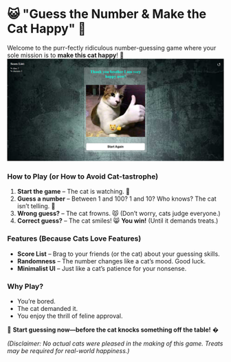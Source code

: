 # 😺 **"Guess the Number & Make the Cat Happy"** 🎲  

Welcome to the purr-fectly ridiculous number-guessing game where your sole mission is to **make this cat happy**! 🐾  
![make this cat happy](screenshot.png)

### **How to Play (or How to Avoid Cat-tastrophe)**  
1. **Start the game** – The cat is watching. 👀  
2. **Guess a number** – Between 1 and 100? 1 and 10? Who knows? The cat isn’t telling. 🤫  
3. **Wrong guess?** – The cat frowns. 😾 (Don’t worry, cats judge everyone.)  
4. **Correct guess?** – The cat smiles! 😸 **You win!** (Until it demands treats.)  

### **Features (Because Cats Love Features)**  
- **Score List** – Brag to your friends (or the cat) about your guessing skills.  
- **Randomness** – The number changes like a cat’s mood. Good luck.  
- **Minimalist UI** – Just like a cat’s patience for your nonsense.  

### **Why Play?**  
- You’re bored.  
- The cat demanded it.  
- You enjoy the thrill of feline approval.  

🚀 **Start guessing now—before the cat knocks something off the table!** �  

*(Disclaimer: No actual cats were pleased in the making of this game. Treats may be required for real-world happiness.)*
